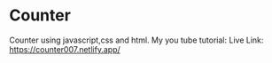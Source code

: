 # Counter
Counter using javascript,css and html.
My you tube tutorial:
Live Link: https://counter007.netlify.app/
